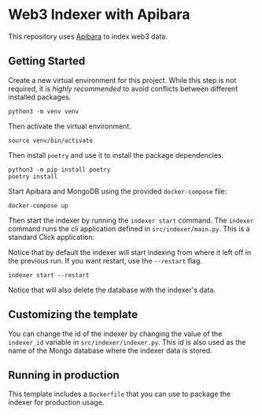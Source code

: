 # Web3 Indexer with Apibara

This repository uses [Apibara](https://github.com/apibara/apibara) to index web3 data.


## Getting Started

Create a new virtual environment for this project. While this step is not required, it is _highly recommended_ to avoid conflicts between different installed packages.

    python3 -m venv venv

Then activate the virtual environment.

    source venv/bin/activate

Then install `poetry` and use it to install the package dependencies.

    python3 -m pip install poetry
    poetry install

Start Apibara and MongoDB using the provided `docker-compose` file:

    docker-compose up

Then start the indexer by running the `indexer start` command. The `indexer` command runs the cli application defined in `src/indexer/main.py`. This is a standard Click application.

Notice that by default the indexer will start indexing from where it left off in the previous run. If you want restart, use the `--restart` flag.

    indexer start --restart

Notice that will also delete the database with the indexer's data.


## Customizing the template

You can change the id of the indexer by changing the value of the `indexer_id` variable in `src/indexer/indexer.py`. This id is also used as the name of the Mongo database where the indexer data is stored.


## Running in production

This template includes a `Dockerfile` that you can use to package the indexer for production usage.

